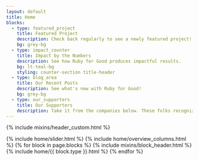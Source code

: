 ```yaml
---
layout: default
title: Home
blocks:
  - type: featured_project
    title: Featured Project
    description: Check back regularly to see a newly featured project!
    bg: grey-bg
  - type: impact_counter
    title: Impact by the Numbers
    description: See how Ruby for Good produces impactful results.
    bg: lt-teal-bg
    styling: counter-section title-header
  - type: blog_area
    title: Our Recent Posts
    description: See what's new with Ruby for Good!
    bg: grey-bg
  - type: our_supporters
    title: Our Supporters
    description: Take it from the companies below. These folks recognize the difference we're making and are dedicated to helping us continue our mission. Are you?
---
```


{% include mixins/header_custom.html %}
<main>
  {% include home/slider.html %}
  {% include home/overview_columns.html %}
  {% for block in page.blocks %}
    {% include mixins/block_header.html %}
    {% include home/{{ block.type }}.html %}
  {% endfor %}
</main>
